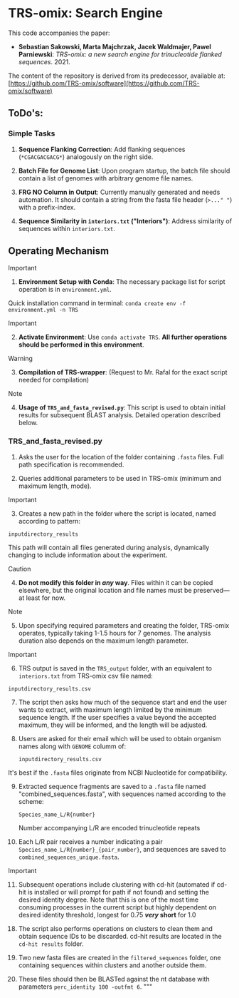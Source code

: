# TRS-omix: Search Engine

This code accompanies the paper:

- **Sebastian Sakowski, Marta Majchrzak, Jacek Waldmajer, Pawel Parniewski**: *TRS-omix: a new search engine for trinucleotide flanked sequences*. 2021.

The content of the repository is derived from its predecessor, available at:
[https://github.com/TRS-omix/software](https://github.com/TRS-omix/software)

## ToDo's:

### Simple Tasks

1. **Sequence Flanking Correction**: Add flanking sequences (`*CGACGACGACG*`) analogously on the right side.

2. **Batch File for Genome List**: Upon program startup, the batch file should contain a list of genomes with arbitrary genome file names.

3. **FRG NO Column in Output**: Currently manually generated and needs automation. It should contain a string from the fasta file header (`>..." "`) with a prefix-index.

4. **Sequence Similarity in `interiors.txt` ("Interiors")**: Address similarity of sequences within `interiors.txt`.

## Operating Mechanism
> [!IMPORTANT]
> 1. **Environment Setup with Conda**: The necessary package list for script operation is in `environment.yml`.
   
   Quick installation command in terminal: `conda create env -f environment.yml -n TRS`

> [!IMPORTANT]
> 2. **Activate Environment**: Use `conda activate TRS`. **All further operations should be performed in this environment**.

> [!WARNING]
> 3. **Compilation of TRS-wrapper**: (Request to Mr. Rafal for the exact script needed for compilation)

> [!NOTE]
> 4. **Usage of `TRS_and_fasta_revised.py`**: This script is used to obtain initial results for subsequent BLAST analysis. Detailed operation described below.

### TRS_and_fasta_revised.py

1. Asks the user for the location of the folder containing `.fasta` files. Full path specification is recommended.

2. Queries additional parameters to be used in TRS-omix (minimum and maximum length, mode).

> [!IMPORTANT]
> 3. Creates a new path in the folder where the script is located, named according to pattern:
> 
>  `inputdirectory_results`
> 
> This path will contain all files generated during analysis, dynamically changing to include information about the experiment.

> [!CAUTION]
> 4. **Do not modify this folder in _any_ way**. Files within it can be copied elsewhere, but the original location and file names must be preserved—at least for now.

> [!NOTE]
> 5. Upon specifying required parameters and creating the folder, TRS-omix operates, typically taking 1-1.5 hours for 7 genomes. The analysis duration also depends on the maximum length parameter.

> [!IMPORTANT]
> 6. TRS output is saved in the `TRS_output` folder, with an equivalent to `interiors.txt` from TRS-omix csv file named:
>
>   `inputdirectory_results.csv`


7. The script then asks how much of the sequence start and end the user wants to extract, with maximum length limited by the minimum sequence length. If the user specifies a value beyond the accepted maximum, they will be informed, and the length will be adjusted.

8. Users are asked for their email which will be used to obtain organism names along with `GENOME` columm of:
   
   `inputdirectory_results.csv`

It's best if the `.fasta` files originate from NCBI Nucleotide for compatibility.

9. Extracted sequence fragments are saved to a `.fasta` file named "combined_sequences.fasta", with sequences named according to the scheme:

   `Species_name_L/R{number}`

   Number accompanying L/R are encoded trinucleotide repeats 

10. Each L/R pair receives a number indicating a pair `Species_name_L/R{number}_{pair_number}`, and sequences are saved to `combined_sequences_unique.fasta`.

> [!IMPORTANT]
> 11. Subsequent operations include clustering with cd-hit (automated if cd-hit is installed or will prompt for path if not found) and setting the desired identity degree.
> Note that this is one of the most time consuming processes in the current script but highly dependent on desired identity threshold, longest for 0.75 **_very_ short** for 1.0 

18. The script also performs operations on clusters to clean them and obtain sequence IDs to be discarded. cd-hit results are located in the `cd-hit results` folder.

19. Two new fasta files are created in the `filtered_sequences` folder, one containing sequences within clusters and another outside them.

20. These files should then be BLASTed against the nt database with parameters `perc_identity 100 -outfmt 6`.
"""
